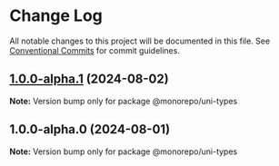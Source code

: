 # Change Log

All notable changes to this project will be documented in this file.
See [Conventional Commits](https://conventionalcommits.org) for commit guidelines.

## [1.0.0-alpha.1](https://github.com/uni-helper/uni-types/compare/v1.0.0-alpha.0...v1.0.0-alpha.1) (2024-08-02)

**Note:** Version bump only for package @monorepo/uni-types

## 1.0.0-alpha.0 (2024-08-01)

**Note:** Version bump only for package @monorepo/uni-types
